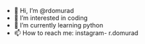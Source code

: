 - 👋 Hi, I’m @rdomurad
- 👀 I’m interested in coding
- 🌱 I’m currently learning python
- 📫 How to reach me: instagram- r.domurad

<!---
rdomurad/rdomurad is a ✨ special ✨ repository because its `README.md` (this file) appears on your GitHub profile.
You can click the Preview link to take a look at your changes.
--->

